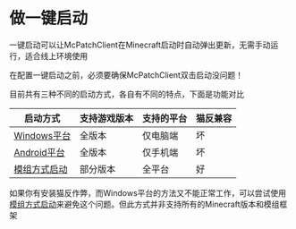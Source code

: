 # 做一键启动

一键启动可以让McPatchClient在Minecraft启动时自动弹出更新，无需手动运行，适合线上环境使用

在配置一键启动之前，必须要确保McPatchClient双击启动没问题！

目前共有三种不同的启动方式，各自有不同的特点，下面是功能对比

| 启动方式                                        | 支持游戏版本 | 支持的平台 | 猫反兼容 |
| ----------------------------------------------- | ------------ | ---------- | -------- |
| [Windows平台](tutorial-autostart-windows.md)    | 全版本       | 仅电脑端   | 坏       |
| [Android平台](tutorial-autostart-android.md)    | 全版本       | 仅手机端   | 坏       |
| [模组方式启动](tutorial-autostart-modclient.md) | 部分版本     | 全平台     | 好       |

如果你有安装猫反作弊，而Windows平台的方法又不能正常工作，可以尝试使用[模组方式启动](tutorial-autostart-modclient.md)来避免这个问题。但此方式并非支持所有的Minecraft版本和模组框架
